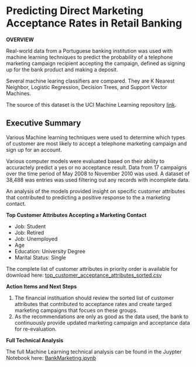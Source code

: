 # Predicting Direct Marketing Acceptance Rates in Retail Banking 

**OVERVIEW**

Real-world data from a Portuguese banking institution was used with machine learning techniques to predict the probability of a telephone marketing campaign recipient accepting the campaign, defined as signing up for the bank product and making a deposit.

Several machine learing classifiers are compared. They are K Nearest Neighbor, Logistic Regression, Decision Trees, and Support Vector Machines.  

The source of this dataset is the UCI Machine Learning repository [link](https://archive.ics.uci.edu/ml/datasets/bank+marketing).

## Executive Summary

Various Machine learning techniques were used to determine which types of customer are most likely to accept a telephone marketing campaign and sign up for an account. 

Various computer models were evaluated based on their ability to accuractely predict a yes or no acceptance result. Data from 17 campaigns over the time period of May 2008 to November 2010 was used. A dataset of 38,488 was entries was used filtering out any records with incomplete data. 

An analysis of the models provided insight on specific customer attributes that contributed to predicting a positive response to the a marketing contact. 

**Top Customer Attributes Accepting a Marketing Contact**
* Job: Student
* Job: Retired	
* Job: Unemployed
* Age
* Education: University Degree
* Marital Status: Single


The complete list of customer attributes in priority order is available for download here: 
<a href="top_customer_acceptance_attributes_sorted.csv">top_customer_acceptance_attributes_sorted.csv</a>

**Action Items and Next Steps**
1. The financial instituation should review the sorted list of customer attributes that contributed to acceptance rates and create targed marketing campaigns that focues on these groups.
2. As the recommendations are only as good as the data used, the bank to continuously provide updated marketing campaign and acceptance data for re-evaluation. 
 

 **Full Technical Analysis**

The full Machine Learning technical analysis can be found in the Juypter Notebook here:
<a href="BankMarketing.ipynb">BankMarketing.ipynb</a>
